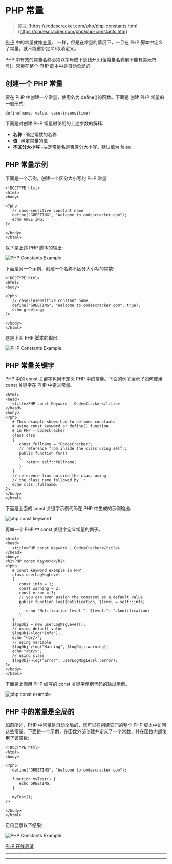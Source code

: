 # PHP 常量

> 原文:[https://codescracker.com/php/php-constants.htm](https://codescracker.com/php/php-constants.htm)

[PHP](/php/index.htm) 中的常量就像[变量](/php/php-variables.htm)、 一样，但是在常量的情况下，一旦在 PHP 脚本中定义了常量，就不能重新定义/取消定义。

PHP 中有效的常量名称必须以字母或下划线开头(但常量名称前不能有美元符号)。常量在整个 PHP 脚本中是自动全局的:

## 创建一个 PHP 常量

要在 PHP 中创建一个常量，使用名为 define()的函数。下面是 创建 PHP 常量的一般形式:

```
define(name, value, case-insensitive)
```

下面是对创建 PHP 常量时使用的上述参数的解释:

*   **名称** -确定常数的名称
*   **值** -确定常量的值
*   **不区分大小写** -决定常量名是否区分大小写。默认值为 false

## PHP 常量示例

下面是一个示例，创建一个区分大小写的 PHP 常量:

```
<!DOCTYPE html>
<html>
<body>

<?php
   // case-sensitive constant name
   define("GREETING", "Welcome to codescracker.com");
   echo GREETING;
?>

</body>
</html>
```

以下是上述 PHP 脚本的输出:

![PHP Constants Example](../Images/3ed85f0a5bc7a2100063f9692cc9a7b6.png)

下面是另一个示例，创建一个名称不区分大小写的常数:

```
<!DOCTYPE html>
<html>
<body>

<?php
   // case-insensitive constant name
   define("GREETING", "Welcome to codescracker.com", true);
   echo greeting;
?>

</body>
</html>
```

这是上面 PHP 脚本的输出:

![PHP Constants Example](../Images/3ed85f0a5bc7a2100063f9692cc9a7b6.png)

## PHP 常量关键字

PHP 中的 const 关键字也用于定义 PHP 中的常量。下面的例子展示了如何使用 const 关键字在 PHP 中定义常量。

```
<html>
<head>
   <title>PHP const Keyword - CodesCracker</title>
</head>
<body>
<?php 
   # This example shows how to defined constants 
   # using const keyword or define() function
   # in PHP - CodesCracker
   class clss
   {
      const fullname = "CodesCracker";
      // reference from inside the class using self::
      public function fun()
      {
         return self::fullname;
      }
   }
   // reference from outside the class using
   // the class name followed by ::
   echo clss::fullname;
?>
</body>
</html>
```

下面是上面的 const 关键字示例代码在 PHP 中生成的示例输出:

![php const keyword](../Images/02b5f6ea899d7f86303cfd4b9ea8b3ea.png)

再举一个 PHP 中 const 关键字定义常量的例子。

```
<html>
<head>
   <title>PHP const Keyword - CodesCracker</title>
</head>
<body>
<h2>PHP const Keyword</h2>
<?php 
   # const keyword example in PHP
   class userLogMsgLevel
   {
      const info = 1;
      const warning = 2;
      const error = 3;
      // you can even assign the constant as a default value
      public function log($notification, $level = self::info)
      {
         echo "Notification level ". $level.": ".$notification;
      }   
   }
   $logObj = new userLogMsgLevel();
   // using default value
   $logObj->log("Info");
   echo "<br/>";
   // using variable
   $logObj->log("Warning", $logObj::warning);
   echo "<br/>";
   // using class
   $logObj->log("Error", userLogMsgLevel::error);
?>
</body>
</html>
```

下面是上面用 PHP 编写的 const 关键字示例代码的输出示例。

![php const example](../Images/36c91621d8905a3bff891ac332916748.png)

## PHP 中的常量是全局的

如前所述，PHP 中常量是自动全局的，您可以在创建它们的整个 PHP 脚本中访问这些常量。下面是一个示例，在函数外部创建并定义了一个常数，并在函数内部使用了该常数:

```
<!DOCTYPE html>
<html>
<body>

<?php
   define("GREETING", "Welcome to codescracker.com");

   function myTest() {
      echo GREETING;
   }

   myTest();
?>

</body>
</html>
```

它将显示以下结果:

![PHP Constants Example](../Images/3ed85f0a5bc7a2100063f9692cc9a7b6.png)

[PHP 在线测试](/exam/showtest.php?subid=8)

* * *

* * *